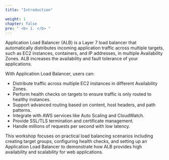 ```yaml
---
title: "Introduction"

weight: 1
chapter: false
pre: " <b> 1. </b> "
---
```


Application Load Balancer (ALB) is a Layer 7 load balancer that automatically distributes incoming application traffic across multiple targets, such as EC2 instances, containers, and IP addresses, in multiple Availability Zones. ALB increases the availability and fault tolerance of your applications.

With Application Load Balancer, users can:

- Distribute traffic across multiple EC2 instances in different Availability Zones.
- Perform health checks on targets to ensure traffic is only routed to healthy instances.
- Support advanced routing based on content, host headers, and path patterns.
- Integrate with AWS services like Auto Scaling and CloudWatch.
- Provide SSL/TLS termination and certificate management.
- Handle millions of requests per second with low latency.

This workshop focuses on practical load balancing scenarios including creating target groups, configuring health checks, and setting up an Application Load Balancer to demonstrate how ALB provides high availability and scalability for web applications.
